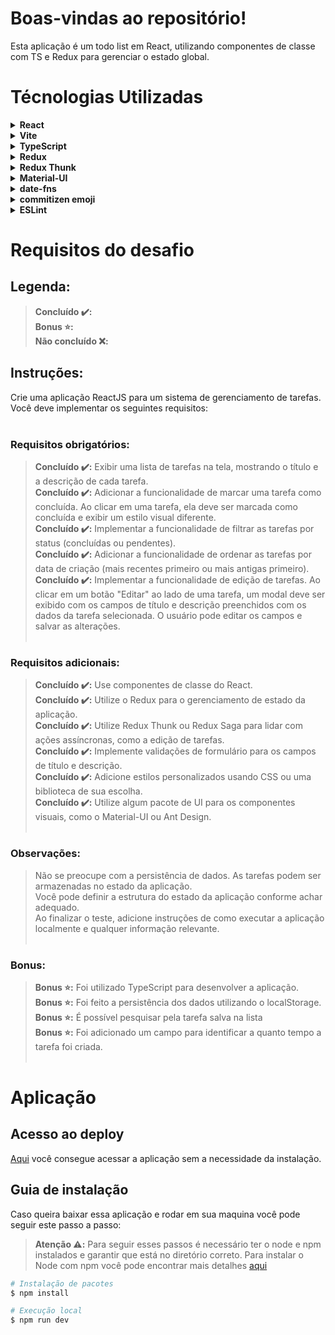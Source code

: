 # Boas-vindas ao repositório!

Esta aplicação é um todo list em React, utilizando componentes de classe com TS e Redux para gerenciar o estado global.

# Técnologias Utilizadas

<details>
  <summary><strong>React</strong></summary><br />

  >O <a href="https://react.dev/" target="_blank">React</a> é uma biblioteca JavaScript amplamente utilizada para criar interfaces de usuário interativas e responsivas. Ele adota uma abordagem eficiente ao utilizar uma representação virtual do DOM, o que permite atualizações rápidas e eficientes na interface, minimizando o impacto no DOM real. Com o suporte à sintaxe JSX e o foco na criação de componentes reutilizáveis, o React torna mais fácil a construção de interfaces modulares e a composição de aplicativos web complexos. Devido à sua popularidade e comunidade ativa, o React é uma escolha comum para o desenvolvimento de aplicações modernas e escaláveis.
  
</details>

<details>
  <summary><strong>Vite</strong></summary><br />

  ><a href="https://vitejs.dev/" target="_blank">Vite</a> é uma ferramenta de compilação extremamente rápida e leve para o desenvolvimento de aplicações web. Ela foi projetada para substituir a tradicional abordagem de compilação baseada em bundlers, permitindo um processo de desenvolvimento mais ágil e eficiente. Ao contrário dos bundlers convencionais, como o Webpack, o Vite adota uma abordagem de "módulos nativos" (native ESM) para carregar e compilar os arquivos durante o desenvolvimento. Isso resulta em tempos de inicialização incrivelmente rápidos, permitindo que as alterações sejam refletidas instantaneamente no navegador, sem a necessidade de reconstruir e recarregar a aplicação. Além disso, o Vite possui suporte nativo para o Vue.js e o React, tornando-se uma escolha popular para projetos dessas frameworks. Com sua velocidade, simplicidade e suporte moderno, o Vite oferece uma experiência de desenvolvimento aprimorada para construção de aplicações web.
  
</details>

<details>
  <summary><strong>TypeScript</strong></summary><br />

  ><a href="https://www.typescriptlang.org/" target="_blank">TypeScript</a> é uma linguagem de programação de código aberto desenvolvida pela Microsoft, que se baseia no JavaScript padrão, porém com a adição de recursos de tipagem estática. Ao usar o TypeScript, os desenvolvedores podem adicionar tipos aos seus códigos, permitindo a detecção de erros de forma antecipada durante o desenvolvimento. Isso ajuda a melhorar a qualidade e a robustez dos programas, ao mesmo tempo em que fornece recursos avançados, como autocompletar e refatoração de código. O TypeScript é compatível com o JavaScript existente e pode ser usado para criar aplicativos web, aplicativos móveis, APIs e muito mais, tornando-se uma escolha popular entre os desenvolvedores que buscam uma experiência de desenvolvimento mais sólida e escalável.
</details>

<details>
  <summary><strong>Redux</strong></summary><br />

  ><a href="https://redux.js.org/" target="_blank">Redux</a> é uma biblioteca de gerenciamento de estado para aplicativos JavaScript, comumente usada em conjunto com frameworks como React e Angular. Ele oferece uma abordagem previsível para controlar o estado da aplicação, permitindo que os desenvolvedores armazenem e atualizem o estado centralizado de maneira organizada. Com o Redux, o estado da aplicação é armazenado em uma estrutura de dados chamada "store", e as alterações são realizadas por meio de "actions" que descrevem o que deve ser feito. As "actions" são enviadas para "reducers", que são funções puras responsáveis por atualizar o estado com base nas ações recebidas. O Redux facilita o compartilhamento de estado entre componentes e melhora a previsibilidade e rastreabilidade das alterações no estado da aplicação.
</details>

<details>
  <summary><strong>Redux Thunk</strong></summary><br />
  
  ><a href="https://redux.js.org/usage/writing-logic-thunks" target="_blank">Redux Thunk</a> é um middleware para Redux que permite lidar com ações assíncronas de forma mais simples e expressiva. Ele estende a funcionalidade do Redux, permitindo que as ações não sejam apenas objetos simples, mas também funções assíncronas. Isso é útil quando precisamos fazer chamadas a APIs, buscar dados do servidor ou executar operações assíncronas antes de despachar uma ação. O Redux Thunk permite que as funções assíncronas retornem outras ações, adiando sua execução até que as operações assíncronas sejam concluídas. Dessa forma, podemos lidar com fluxos de trabalho assíncronos de maneira mais fácil e controlada, mantendo a previsibilidade e a imutabilidade do estado no Redux.

</details>

<details>
  <summary><strong>Material-UI</strong></summary><br />
  
  ><a href="https://mui.com/material-ui/" target="_blank">Material-UI</a> é uma biblioteca de componentes de interface de usuário para React, baseada no design do Material Design, criado pelo Google. Ela oferece uma ampla gama de componentes estilizados e pré-construídos, como botões, formulários, barras de navegação e muito mais, que podem ser facilmente integrados em um projeto React. O Material-UI permite que os desenvolvedores criem interfaces bonitas e consistentes, seguindo as diretrizes de design do Material Design. Além disso, a biblioteca fornece recursos avançados, como temas personalizáveis, estilos responsivos e suporte a acessibilidade. Com o Material-UI, os desenvolvedores podem acelerar o desenvolvimento de aplicativos com uma aparência profissional e moderna.

</details>

<details>
  <summary><strong>date-fns</strong></summary><br />
  
  ><a href="https://date-fns.org/" target="_blank">date-fns</a> é uma biblioteca JavaScript que fornece uma série de funções utilitárias para manipulação e formatação de datas. Ela oferece uma alternativa leve e flexível aos recursos nativos do objeto Date do JavaScript, facilitando a realização de operações comuns, como adicionar ou subtrair dias, formatar datas, obter diferenças entre datas, entre outras. Com o date-fns, os desenvolvedores podem lidar com tarefas relacionadas a datas de forma mais eficiente e legível, tornando a manipulação de datas em projetos JavaScript mais simples e consistente. A biblioteca também possui uma documentação abrangente e é amplamente adotada pela comunidade, o que a torna uma escolha popular para trabalhar com datas em aplicativos web.

</details>

<details>
  <summary><strong>commitizen emoji</strong></summary><br />
  
  ><a href="https://github.com/ngryman/cz-emoji" target="_blank">Commitizen Emoji</a> é uma extensão para o Git que adiciona suporte a emojis na formatação de mensagens de commit. Em vez de utilizar apenas o formato convencional de mensagens de commit, que consiste em uma linha de resumo seguida por um corpo opcional, o Commitizen Emoji permite que você adicione emojis como prefixos para indicar o tipo de alteração realizada no commit. Esses emojis fornecem uma forma visual e intuitiva de identificar rapidamente o propósito do commit, como correção de bugs, adição de recursos, melhorias de desempenho, entre outros. Além disso, o Commitizen Emoji facilita a padronização das mensagens de commit em equipes, promovendo uma melhor compreensão e organização do histórico de alterações em um projeto.

</details>

<details>
  <summary><strong>ESLint</strong></summary><br />
  
  ><a href="https://eslint.org/" target="_blank">ESLint</a> é uma ferramenta de linting de código estático amplamente utilizada no desenvolvimento de software. Ela ajuda a identificar e corrigir problemas de código, seguindo as regras e diretrizes definidas no projeto. O ESLint analisa o código-fonte JavaScript e fornece avisos e erros relacionados a práticas inadequadas, problemas de formatação, potenciais erros e outras questões de qualidade. Com configurações personalizáveis, o ESLint pode ser adaptado às necessidades específicas de um projeto, permitindo que as equipes de desenvolvimento mantenham um código consistente, legível e livre de erros. É uma ferramenta valiosa para melhorar a qualidade e a manutenibilidade do código, garantindo boas práticas de programação.

</details>

# Requisitos do desafio

## Legenda:
  >**Concluído ✔️:**<br/>
  >**Bonus ⭐:**<br/>
  >**Não concluído ❌:**

## Instruções:
Crie uma aplicação ReactJS para um sistema de gerenciamento de tarefas. Você deve implementar os seguintes requisitos:
<br/><br/>

### Requisitos obrigatórios:
  >**Concluído ✔️:** Exibir uma lista de tarefas na tela, mostrando o título e a descrição de cada tarefa.<br/>
  >**Concluído ✔️:** Adicionar a funcionalidade de marcar uma tarefa como concluída. Ao clicar em uma tarefa, ela deve ser marcada como concluída e exibir um estilo visual diferente.<br/>
  >**Concluído ✔️:** Implementar a funcionalidade de filtrar as tarefas por status (concluídas ou pendentes).<br/>
  >**Concluído ✔️:** Adicionar a funcionalidade de ordenar as tarefas por data de criação (mais recentes primeiro ou mais antigas primeiro).<br/>
  >**Concluído ✔️:** Implementar a funcionalidade de edição de tarefas. Ao clicar em um botão "Editar" ao lado de uma tarefa, um modal deve ser exibido com os campos de título e descrição preenchidos com os dados da tarefa selecionada. O usuário pode editar os campos e salvar as alterações.<br/><br/>
### Requisitos adicionais:
  >**Concluído ✔️:** Use componentes de classe do React.<br/>
  >**Concluído ✔️:** Utilize o Redux para o gerenciamento de estado da aplicação.<br/>
  >**Concluído ✔️:** Utilize Redux Thunk ou Redux Saga para lidar com ações assíncronas, como a edição de tarefas.<br/>
  >**Concluído ✔️:** Implemente validações de formulário para os campos de título e descrição.<br/>
  >**Concluído ✔️:** Adicione estilos personalizados usando CSS ou uma biblioteca de sua escolha.<br/>
  >**Concluído ✔️:** Utilize algum pacote de UI para os componentes visuais, como o Material-UI ou Ant Design.<br/><br/>
### Observações:
  >Não se preocupe com a persistência de dados. As tarefas podem ser armazenadas no estado da aplicação.<br/>
  >Você pode definir a estrutura do estado da aplicação conforme achar adequado.<br/>
  >Ao finalizar o teste, adicione instruções de como executar a aplicação localmente e qualquer informação relevante.<br/><br/>
### Bonus:
  >**Bonus ⭐:** Foi utilizado TypeScript para desenvolver a aplicação.<br/>
  >**Bonus ⭐:** Foi feito a persistência dos dados utilizando o localStorage.<br/>
  >**Bonus ⭐:** É possível pesquisar pela tarefa salva na lista<br/>
  >**Bonus ⭐:** Foi adicionado um campo para identificar a quanto tempo a tarefa foi criada.<br/><br/>

# Aplicação

## Acesso ao deploy

<a href="https://class-redux-todo.netlify.app/" target="_blank">Aqui</a> você consegue acessar a aplicação sem a necessidade da instalação.

## Guia de instalação

Caso queira baixar essa aplicação e rodar em sua maquina você pode seguir este passo a passo:

> **Atenção ⚠️:** Para seguir esses passos é necessário ter o node e npm instalados e garantir que está no diretório correto. Para instalar o Node com npm você pode encontrar mais detalhes <a href="https://nodejs.org/en" target="_blank">aqui</a>

```bash
# Instalação de pacotes
$ npm install

# Execução local
$ npm run dev
```
